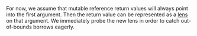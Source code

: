 For now, we assume that mutable reference return values will always point into the first argument. Then the return value can be represented as a [lens](#mutable-borrowing.) on that argument. We immediately probe the new lens in order to catch out-of-bounds borrows eagerly.

